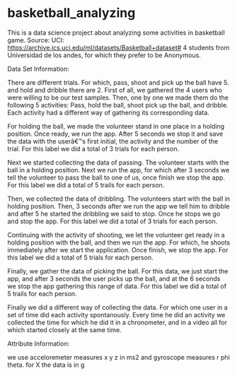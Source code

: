 # basketball_analyzing
This is a data science project about analyzing some activities in basketball game.
Source:
UCI: https://archive.ics.uci.edu/ml/datasets/Basketball+dataset#
4 students from Universidad de los andes, for which they prefer to be Anonymous.


Data Set Information:

There are different trials. For which, pass, shoot and pick up the ball have 5. and hold and dribble there are 2.
First of all, we gathered the 4 users who were willing to be our test samples.
Then, one by one we made them do the following 5 activities: Pass, hold the ball, shoot pick up the ball, and dribble.
Each activity had a different way of gathering its corresponding data.

For holding the ball, we made the volunteer stand in one place in a holding position.
Once ready, we run the app. After 5 seconds we stop it and save the data with the userâ€™s first initial,
the activity and the number of the trial. For this label we did a total of 3 trials for each person.

Next we started collecting the data of passing. The volunteer starts with the ball in a holding position.
Next we run the app, for which after 3 seconds we tell the volunteer to pass the ball to one of us, once
finish we stop the app. For this label we did a total of 5 trails for each person.

Then, we collected the data of dribbling. The volunteers start with the ball in holding position. Then, 3 seconds
after we run the app we tell him to dribble and after 5 he started the dribbling we said to stop.
Once he stops we go and stop the app. For this label we did a total of 3 trials for each person.

Continuing with the activity of shooting, we let the volunteer get ready in a holding position with the ball, and
then we run the app. For which, he shoots immediately after we start the application. Once finish, we stop the app.
For this label we did a total of 5 trials for each person.

Finally, we gather the data of picking the ball. For this data, we just start the app,
and after 3 seconds the user picks up the ball, and at the 6 seconds we stop the app gathering this range of data.
For this label we did a total of 5 trails for each person.

Finally we did a different way of collecting the data. For which one user in a set of time did each activity spontanously. Every time he did an activity we
collected the time for which he did it in a chronometer, and in a video all for which started closely at the same time.


Attribute Information:

we use acceloremeter measures x y z in ms2 and gyroscope measures r phi theta. for X the data is in g
